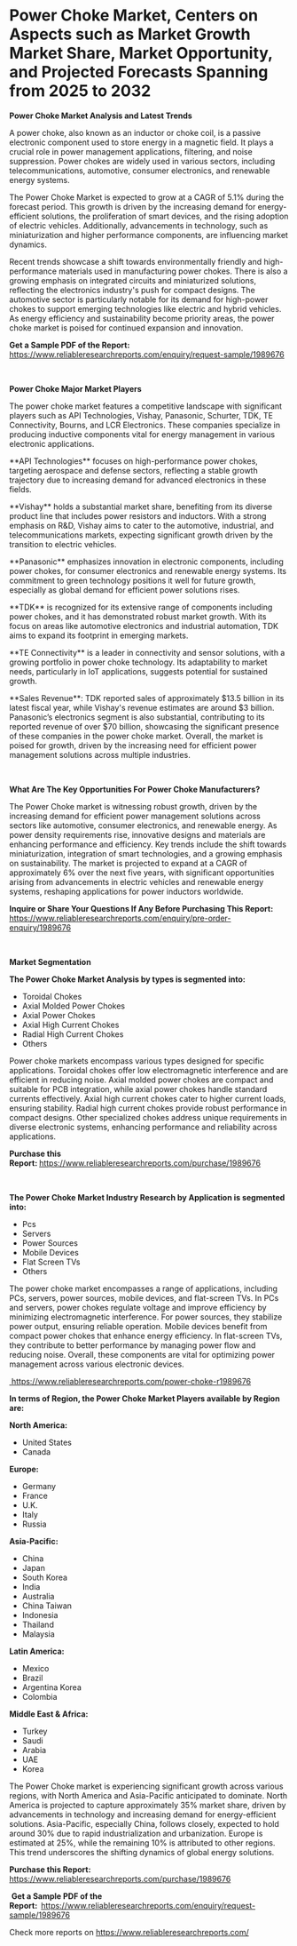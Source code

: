 <p><h1>Power Choke Market, Centers on Aspects such as Market Growth Market Share, Market Opportunity, and Projected Forecasts Spanning from 2025 to 2032</h1></p><p><strong>Power Choke Market Analysis and Latest Trends</strong></p>
<p><p>A power choke, also known as an inductor or choke coil, is a passive electronic component used to store energy in a magnetic field. It plays a crucial role in power management applications, filtering, and noise suppression. Power chokes are widely used in various sectors, including telecommunications, automotive, consumer electronics, and renewable energy systems.</p><p>The Power Choke Market is expected to grow at a CAGR of 5.1% during the forecast period. This growth is driven by the increasing demand for energy-efficient solutions, the proliferation of smart devices, and the rising adoption of electric vehicles. Additionally, advancements in technology, such as miniaturization and higher performance components, are influencing market dynamics.</p><p>Recent trends showcase a shift towards environmentally friendly and high-performance materials used in manufacturing power chokes. There is also a growing emphasis on integrated circuits and miniaturized solutions, reflecting the electronics industry's push for compact designs. The automotive sector is particularly notable for its demand for high-power chokes to support emerging technologies like electric and hybrid vehicles. As energy efficiency and sustainability become priority areas, the power choke market is poised for continued expansion and innovation.</p></p>
<p><strong>Get a Sample PDF of the Report:&nbsp;</strong> <a href="https://www.reliableresearchreports.com/enquiry/request-sample/1989676?utm_campaign=3093&utm_medium=2&utm_source=Github&utm_content=ia&utm_term=06042025&utm_id=power-choke">https://www.reliableresearchreports.com/enquiry/request-sample/1989676</a></p>
<p>&nbsp;</p>
<p><strong>Power Choke Major Market Players</strong></p>
<p><p>The power choke market features a competitive landscape with significant players such as API Technologies, Vishay, Panasonic, Schurter, TDK, TE Connectivity, Bourns, and LCR Electronics. These companies specialize in producing inductive components vital for energy management in various electronic applications.</p><p>**API Technologies** focuses on high-performance power chokes, targeting aerospace and defense sectors, reflecting a stable growth trajectory due to increasing demand for advanced electronics in these fields.</p><p>**Vishay** holds a substantial market share, benefiting from its diverse product line that includes power resistors and inductors. With a strong emphasis on R&D, Vishay aims to cater to the automotive, industrial, and telecommunications markets, expecting significant growth driven by the transition to electric vehicles.</p><p>**Panasonic** emphasizes innovation in electronic components, including power chokes, for consumer electronics and renewable energy systems. Its commitment to green technology positions it well for future growth, especially as global demand for efficient power solutions rises.</p><p>**TDK** is recognized for its extensive range of components including power chokes, and it has demonstrated robust market growth. With its focus on areas like automotive electronics and industrial automation, TDK aims to expand its footprint in emerging markets.</p><p>**TE Connectivity** is a leader in connectivity and sensor solutions, with a growing portfolio in power choke technology. Its adaptability to market needs, particularly in IoT applications, suggests potential for sustained growth.</p><p>**Sales Revenue**: TDK reported sales of approximately $13.5 billion in its latest fiscal year, while Vishay's revenue estimates are around $3 billion. Panasonic’s electronics segment is also substantial, contributing to its reported revenue of over $70 billion, showcasing the significant presence of these companies in the power choke market. Overall, the market is poised for growth, driven by the increasing need for efficient power management solutions across multiple industries.</p></p>
<p>&nbsp;</p>
<p><strong>What Are The Key Opportunities For Power Choke Manufacturers?</strong></p>
<p><p>The Power Choke market is witnessing robust growth, driven by the increasing demand for efficient power management solutions across sectors like automotive, consumer electronics, and renewable energy. As power density requirements rise, innovative designs and materials are enhancing performance and efficiency. Key trends include the shift towards miniaturization, integration of smart technologies, and a growing emphasis on sustainability. The market is projected to expand at a CAGR of approximately 6% over the next five years, with significant opportunities arising from advancements in electric vehicles and renewable energy systems, reshaping applications for power inductors worldwide.</p></p>
<p><strong>Inquire or Share Your Questions If Any Before Purchasing This Report:</strong> <a href="https://www.reliableresearchreports.com/enquiry/pre-order-enquiry/1989676?utm_campaign=3093&utm_medium=2&utm_source=Github&utm_content=ia&utm_term=06042025&utm_id=power-choke">https://www.reliableresearchreports.com/enquiry/pre-order-enquiry/1989676</a></p>
<p>&nbsp;</p>
<p><strong>Market Segmentation</strong></p>
<p><strong>The Power Choke Market Analysis by types is segmented into:</strong></p>
<p><ul><li>Toroidal Chokes</li><li>Axial Molded Power Chokes</li><li>Axial Power Chokes</li><li>Axial High Current Chokes</li><li>Radial High Current Chokes</li><li>Others</li></ul></p>
<p><p>Power choke markets encompass various types designed for specific applications. Toroidal chokes offer low electromagnetic interference and are efficient in reducing noise. Axial molded power chokes are compact and suitable for PCB integration, while axial power chokes handle standard currents effectively. Axial high current chokes cater to higher current loads, ensuring stability. Radial high current chokes provide robust performance in compact designs. Other specialized chokes address unique requirements in diverse electronic systems, enhancing performance and reliability across applications.</p></p>
<p><strong>Purchase this Report:&nbsp;</strong><a href="https://www.reliableresearchreports.com/purchase/1989676?utm_campaign=3093&utm_medium=2&utm_source=Github&utm_content=ia&utm_term=06042025&utm_id=power-choke">https://www.reliableresearchreports.com/purchase/1989676</a></p>
<p>&nbsp;</p>
<p><strong>The Power Choke Market Industry Research by Application is segmented into:</strong></p>
<p><ul><li>Pcs</li><li>Servers</li><li>Power Sources</li><li>Mobile Devices</li><li>Flat Screen TVs</li><li>Others</li></ul></p>
<p><p>The power choke market encompasses a range of applications, including PCs, servers, power sources, mobile devices, and flat-screen TVs. In PCs and servers, power chokes regulate voltage and improve efficiency by minimizing electromagnetic interference. For power sources, they stabilize power output, ensuring reliable operation. Mobile devices benefit from compact power chokes that enhance energy efficiency. In flat-screen TVs, they contribute to better performance by managing power flow and reducing noise. Overall, these components are vital for optimizing power management across various electronic devices.</p></p>
<p><a href="https://www.reliableresearchreports.com/power-choke-r1989676?utm_campaign=3093&utm_medium=2&utm_source=Github&utm_content=ia&utm_term=06042025&utm_id=power-choke">&nbsp;https://www.reliableresearchreports.com/power-choke-r1989676</a></p>
<p><strong>In terms of Region, the Power Choke Market Players available by Region are:</strong></p>
<p>
    <p> <strong> North America: </strong>
        <ul>
            <li>United States</li>
            <li>Canada</li>
        </ul>
        </p> 
    <p> <strong> Europe: </strong>
        <ul>
            <li>Germany</li>
            <li>France</li>
            <li>U.K.</li>
            <li>Italy</li>
            <li>Russia</li>
        </ul>
        </p> 
    <p> <strong> Asia-Pacific: </strong>
        <ul>
            <li>China</li>
            <li>Japan</li>
            <li>South Korea</li>
            <li>India</li>
            <li>Australia</li>
            <li>China Taiwan</li>
            <li>Indonesia</li>
            <li>Thailand</li>
            <li>Malaysia</li>
        </ul>
        </p> 
    <p> <strong> Latin America: </strong>
        <ul>
            <li>Mexico</li>
            <li>Brazil</li>
            <li>Argentina Korea</li>
            <li>Colombia</li>
        </ul>
        </p> 
    <p> <strong> Middle East & Africa: </strong>
        <ul>
            <li>Turkey</li>
            <li>Saudi</li>
            <li>Arabia</li>
            <li>UAE</li>
            <li>Korea</li>
        </ul>
    </p>
    </p>
<p><p>The Power Choke market is experiencing significant growth across various regions, with North America and Asia-Pacific anticipated to dominate. North America is projected to capture approximately 35% market share, driven by advancements in technology and increasing demand for energy-efficient solutions. Asia-Pacific, especially China, follows closely, expected to hold around 30% due to rapid industrialization and urbanization. Europe is estimated at 25%, while the remaining 10% is attributed to other regions. This trend underscores the shifting dynamics of global energy solutions.</p></p>
<p><strong>Purchase this Report: </strong><a href="https://www.reliableresearchreports.com/purchase/1989676?utm_campaign=3093&utm_medium=2&utm_source=Github&utm_content=ia&utm_term=06042025&utm_id=power-choke">https://www.reliableresearchreports.com/purchase/1989676</a></p>
<p>&nbsp;<strong>Get a Sample PDF of the Report:&nbsp;&nbsp;</strong><a href="https://www.reliableresearchreports.com/enquiry/request-sample/1989676?utm_campaign=3093&utm_medium=2&utm_source=Github&utm_content=ia&utm_term=06042025&utm_id=power-choke">https://www.reliableresearchreports.com/enquiry/request-sample/1989676</a></p>
<p><strong></strong></p>
<p>Check more reports on <a href="https://www.reliableresearchreports.com/?utm_campaign=3093&utm_medium=2&utm_source=Github&utm_content=ia&utm_term=06042025&utm_id=power-choke">https://www.reliableresearchreports.com/</a></p>